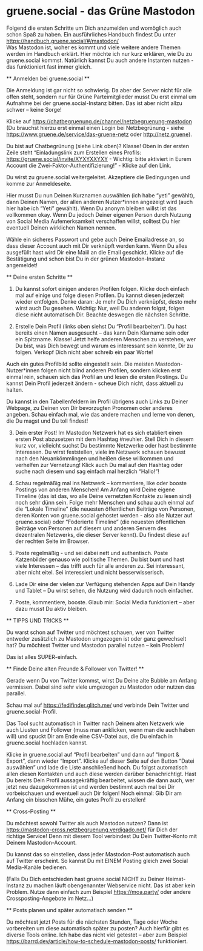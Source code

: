 # gruene.social - das Grüne Mastodon

Folgend die ersten Schritte um Dich anzumelden und womöglich auch schon Spaß zu haben. 
Ein ausführliches Handbuch findest Du unter https://handbuch.gruene.social/#/mastodon/  
Was Mastodon ist, woher es kommt und viele weitere andere Themen werden im Handbuch erklärt. Hier möchte ich nur kurz erklären, wie Du zu gruene.social kommst. Natürlich kannst Du auch andere Instanten nutzen - das funktioniert fast immer gleich. 

** Anmelden bei gruene.social ** 

Die Anmeldung ist gar nicht so schwierig. Da aber der Server nicht für alle offen steht, sondern nur für Grüne Parteimitglieder musst Du erst einmal um Aufnahme bei der gruene.social-Instanz bitten. Das ist aber nicht allzu schwer – keine Sorge!  

Klicke auf https://chatbegruenung.de/channel/netzbegruenung-mastodon (Du brauchst hierzu erst einmal einen Login bei Netzbegrünung - siehe https://www.gruene.de/service/das-gruene-netz  oder http://netz.gruene).  

Du bist auf Chatbegrünung (siehe Link oben)? Klasse! Oben in der ersten Zeile steht “Einladungslink zum Erstellen eines Profils: https://gruene.social/invite/XYXYXXYXY - Wichtig: bitte aktiviert in Eurem Account die Zwei-Faktor-Authentifizierung!” - Klicke auf den Link. 

Du wirst zu gruene.social weitergeleitet. Akzeptiere die Bedingungen und komme zur Anmeldeseite. 

Hier musst Du nun Deinen Kurznamen auswählen (ich habe “yeti” gewählt), dann Deinen Namen, der allen anderen Nutzer*innen angezeigt wird (auch hier habe ich “Yeti” gewählt). Wenn Du anonym bleiben willst ist das vollkommen okay. Wenn Du jedoch Deiner eigenen Person durch Nutzung von Social Media Aufemerksamkeit verschaffen willst, solltest Du hier eventuell Deinen wirklichen Namen nennen. 

Wähle ein sicheres Passwort und gebe auch Deine Emailadresse an, so dass dieser Account auch mit Dir verknüpft werden kann. Wenn Du alles ausgefüllt hast wird Dir eine Maiil an die Email geschickt. Klicke auf die Bestätigung und schon bist Du in der grünen Mastodon-Instanz angemeldet! 

 
** Deine ersten Schritte ** 

1. Du kannst sofort einigen anderen Profilen folgen. Klicke doch einfach mal auf einige und folge diesen Profilen. Du kannst diesen jederzeit wieder entfolgen. Denke daran: Je mehr Du Dich verknüpfst, desto mehr wirst auch Du gesehen. Wichtig: Nur, weil Du anderen folgst, folgen diese nicht automatisch Dir. Beachte deswegen die nächsten Schritte. 

2. Erstelle Dein Profil (links oben siehst Du “Profil bearbeiten”). Du hast bereits einen Namen ausgesucht – das kann Dein Klarname sein oder ein Spitzname. Klasse! Jetzt helfe anderen Menschen zu verstehen, wer Du bist, was Dich bewegt und warum es interessant sein könnte, Dir zu folgen. Verkopf Dich nicht aber schreib ein paar Worte! 

Auch ein gutes Profilbild sollte eingestellt sein. Die meisten Mastodon-Nutzer*innen folgen nicht blind anderen Profilen, sondern klicken erst einmal rein, schauen sich das Profil an und lesen die ersten Postings. Du kannst Dein Profil jederzeit ändern - scheue Dich nicht, dass aktuell zu halten.  

Du kannst in den Tabellenfeldern im Profil übrigens auch Links zu Deiner Webpage, zu Deinen von Dir bevorzugten Pronomen oder anderes angeben. Schau einfach mal, wie das andere machen und lerne von denen, die Du magst und Du toll findest! 

3. Dein erster Post! Im Mastodon Netzwerk hat es sich etabliert einen ersten Post abzusetzen mit dem Hashtag #neuhier. Stell Dich in diesem kurz vor, vielleicht suchst Du bestimmte Netzwerke oder hast bestimmte Interessen. Du wirst feststellen, viele im Netzwerk schauen bewusst nach den Neuankömmlingen und heißen diese willkommen und verhelfen zur Vernetzung! Klick auch Du mal auf den Hashtag oder suche nach diesem und sag einfach mal herzlich “Hallo!”! 

4. Schau regelmäßig mal ins Netzwerk – kommentiere, like oder booste Postings von anderen Menschen! Am Anfang wird Deine eigene Timeline (das ist das, wo alle Deine vernetzten Kontakte zu lesen sind) noch sehr dünn sein. Folge mehr Menschen und schau auch einmal auf die “Lokale Timeline” (die neuesten öffentlichen Beiträge von Personen, deren Konten von gruene.social gehostet werden - also alle Nutzer auf gruene.social) oder “Föderierte Timeline” (die neuesten öffentlichen Beiträge von Personen auf diesem und anderen Servern des dezentralen Netzwerks, die dieser Server kennt). Du findest diese auf der rechten Seite im Browser. 

5. Poste regelmäßig - und sei dabei nett und authentisch. Poste Katzenbilder genauso wie politische Themen. Du bist bunt und hast viele Interessen – das trifft auch für alle anderen zu. Sei interessant, aber nicht eitel. Sei interessiert und nicht besserwisserisch. 

6. Lade Dir eine der vielen zur Verfügung stehenden Apps auf Dein Handy und Tablet – Du wirst sehen, die Nutzung wird dadurch noch einfacher.  

7. Poste, kommentiere, booste. Glaub mir: Social Media funktioniert – aber dazu musst Du aktiv bleiben. 


** TIPPS UND TRICKS ** 

Du warst schon auf Twitter und möchtest schauen, wer von Twitter entweder zusätzlich zu Mastodon umgezogen ist oder ganz gewechselt hat? Du möchtest Twitter und Mastodon parallel nutzen – kein Problem!  

Das ist alles SUPER-einfach. 

 
** Finde Deine alten Freunde & Follower von Twitter! ** 

Gerade wenn Du von Twitter kommst, wirst Du Deine alte Bubble am Anfang vermissen. Dabei sind sehr viele umgezogen zu Mastodon oder nutzen das parallel. 

Schau mal auf https://fedifinder.glitch.me/ und verbinde Dein Twitter und gruene.social-Profil. 

Das Tool sucht automatisch in Twitter nach Deinem alten Netzwerk wie auch Liusten und Follower (muss man anklicken, wenn man die auch haben will) und spuckt Dir am Ende eine CSV-Datei aus, die Du einfach in gruene.social hochladen kannst. 

Klicke in gruene.social auf “Profil bearbeiten” und dann auf “Import & Export”, dann wieder “Import”. Klicke auf dieser Seite auf den Button “Datei auswählen” und lade die Liste anschließend hoch. Du folgst automatisch allen diesen Kontakten und auch diese werden darüber benachrichtigt. Hast Du bereits Dein Profil aussagekräftig bearbeitet, wissen die dann auch, wer jetzt neu dazugekommen ist und werden bestimmt auch mal bei Dir vorbeischauen und eventuell auch Dir folgen! Noch einmal: Gib Dir am Anfang ein bisschen Mühe, ein gutes Profil zu erstellen! 

 
** Cross-Posting ** 

Du möchtest sowohl Twitter als auch Mastodon nutzen? Dann ist https://mastodon-cross.netzbegruenung.verdigado.net/ für Dich der richtige Service! Denn mit diesem Tool verbindest Du Dein Twitter-Konto mit Deinem Mastodon-Account.  

Du kannst das so einstellen, dass jeder Mastodon-Post automatisch auch auf Twitter erscheint. So kannst Du mit EINEM Posting gleich zwei Social Media-Kanäle bedienen. 

(Falls Du Dich entschieden hast gruene.social NICHT zu Deiner Heimat-Instanz zu machen läuft obengenannter Webservice nicht. Das ist aber kein Problem. Nutze dann einfach zum Beispiel https://moa.party/ oder andere Crossposting-Angebote im Netz...) 

 
** Posts planen und später automatisch senden ** 

Du möchtest jetzt Posts für die nächsten Stunden, Tage oder Woche vorbereiten um diese automatisch später zu posten? Auch hierfür gibt es diverse Tools online. Ich habe das nicht viel getestet – aber zum Beispiel https://barrd.dev/article/how-to-schedule-mastodon-posts/ funktioniert.  

